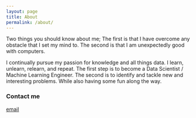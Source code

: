 ```yaml
---
layout: page
title: About
permalink: /about/
---
```


Two things you should know about me; The first is that I have overcome any obstacle that I set my mind to. The second is that I am unexpectedly good with computers.

I continually pursue my passion for knowledge and all things data. I learn, unlearn, relearn, and repeat. The first step is to become a Data Scientist / Machine Learning Engineer. The second is to identify and tackle new and interesting problems. While also having some fun along the way. 

### Contact me

[email](mailto:bobbybroz@gmail.com)
